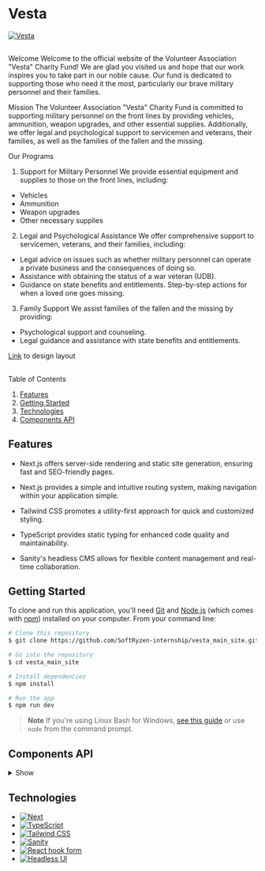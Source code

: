 # Vesta

  <a href="https://vesta-main-site.vercel.app/">
    <img src="/public/images/read-me/image.png" alt="Vesta" />
  </a>

##

Welcome Welcome to the official website of the Volunteer Association "Vesta" Charity Fund! We are glad you visited us and hope that our work inspires you to take part in our noble cause. Our fund is dedicated to supporting those who need it the most, particularly our brave military personnel and their families.

Mission The Volunteer Association "Vesta" Charity Fund is committed to supporting military personnel on the front lines by providing vehicles, ammunition, weapon upgrades, and other essential supplies. Additionally, we offer legal and psychological support to servicemen and veterans, their families, as well as the families of the fallen and the missing.

Our Programs

1. Support for Military Personnel We provide essential equipment and supplies to those on the front lines, including:
<ul>
<li>Vehicles</li>
<li>Ammunition</li>
<li>Weapon upgrades</li>
<li>Other necessary supplies</li>
</ul>

2. Legal and Psychological Assistance We offer comprehensive support to servicemen, veterans, and their families, including:
<ul>
<li>Legal advice on issues such as whether military personnel can operate a private business and the consequences of doing so. </li>
<li>Assistance with obtaining the status of a war veteran (UDB). </li>
<li>Guidance on state benefits and entitlements. Step-by-step actions for when a loved one goes missing.</li>
</ul>

3. Family Support We assist families of the fallen and the missing by providing:
<ul>
<li>Psychological support and counseling.</li>
<li>Legal guidance and assistance with state benefits and entitlements.</li>
</ul>

[Link](https://www.figma.com/design/QogABuJsAI427YSYSu2WHl/Vesta?node-id=405-917&t=sJ1ZHq5xfdSjzmDX-0) to design layout

##

<!-- <details> -->
  <summary>Table of Contents</summary>
  <ol>
    <li><a href="#features">Features</a></li>
    <li><a href="#getting-started">Getting Started</a></li>
    <li><a href="#technologies">Technologies</a></li>
    <li><a href="#components-api">Components API</a></li>
  </ol>
<!-- </details> -->

## Features

- Next.js offers server-side rendering and static site generation, ensuring fast and SEO-friendly pages.

- Next.js provides a simple and intuitive routing system, making navigation within your application simple.

- Tailwind CSS promotes a utility-first approach for quick and customized styling.

- TypeScript provides static typing for enhanced code quality and maintainability.

- Sanity's headless CMS allows for flexible content management and real-time collaboration.

## Getting Started

To clone and run this application, you'll need [Git](https://git-scm.com) and [Node.js](https://nodejs.org/en/download/) (which comes with [npm](http://npmjs.com)) installed on your computer. From your command line:

```bash
# Clone this repository
$ git clone https://github.com/SoftRyzen-internship/vesta_main_site.git

# Go into the repository
$ cd vesta_main_site

# Install dependencies
$ npm install

# Run the app
$ npm run dev
```

> **Note** If you're using Linux Bash for Windows, [see this guide](https://www.howtogeek.com/261575/how-to-run-graphical-linux-desktop-applications-from-windows-10s-bash-shell/) or use `node` from the command prompt.

## Components API

<details><summary>Show</summary>

- Logo

| Prop | Default | Description |
| --- | --- | --- |
| `path` | -- | required, `header` or `footer` and styled is changing |
| `className` | `""` | optinal, `string` add tailwind styles |

- ScrollLink

| Prop | Default | Description |
| --- | --- | --- |
| `label` | -- | required, `string` button's text |
| `href` | -- | required, `string` path to page or name of id section for scroll, examples 'policy' or '#sectionId' |
| `variant` | -- | required, `string` 'primary', 'secondary', 'primary2' see UiKIt (Buttons), 'navlink' for NavBar (desktop, mobile), "policy" for policy page; |
| `className` | `""` | optinal, `string` add tailwind styles |

- Button

| Prop | Default | Description |
| --- | --- | --- |
| `label` | -- | required, `string` button's text |
| `variant` | -- | required, `string` 'primary' see UiKIt (Buttons), 'readmore' for comments button; |
| `type` | `button` | optinal, `string` 'button''submit' |
| `onCLick` | `undefined` | optinal, `() => void` , add the function |
| `className` | `""` | optinal, `string` add tailwind styles |

- Modal

| Prop | Default | Description |
| --- | --- | --- |
| `children` | -- | optional, `ReactNode` content of the modal window with own styles |
| `isOpen` | -- | required, `boolean` - current state of modal |
| `close` | `undefined` | required, `() => void`, add the function for closeModal |
| `variant` | -- | required, `string` "comments" - for comments modal, "burger" - for burgerMenu, "simple" - for other modals |
| `className` | `""` | optinal, `string` add tailwind styles |

- ProductAction

| Prop | Default | Description |
| --- | --- | --- |
| `data` | menu | Taka data productAction with massive :id: `number`, action: `string` |

- Telephones

| Prop | Default | Description |
| --- | --- | --- |
| `path` | -- | required, `contacts` or `footer` and styled is changing |
| `className` | `""` | optinal, `string` add tailwind styles |

- CardsBenefits

| Prop   | Default | Description                       |
| ------ | ------- | --------------------------------- |
| `icon` | --      | `JSX.Element`and show icons       |
| `text` | ---     | `string`, text can change in data |
| `id`   | ---     | `number`, text can change in data |

- SocialMedia

| Prop        | Default | Description                              |
| ----------- | ------- | ---------------------------------------- |
| `section`   | menu    | required, `menu`, `contacts` or `footer` |
| `className` | --      | optinal, `string` add tailwind styles    |

- ProductCard

| Prop | Default | Description |
| --- | --- | --- |
| `img` | - | required, `string`, image url |
| `imgBg` | - | required, `beans`, `wheat`, `vegetables`, `corn`, or `seaweed` |
| `alt` | - | required, `string`, image description |
| `name` | - | required, `string`, product name |
| `descriptionItems` | - | required, `string`,product description |
| `link` | - | required, `string`, link to product page |
| `buttonText` | - | required, `string`, text for button |

- ProductPreference

| Prop | Default | Description |
| --- | --- | --- |
| `data` | menu | Taka data productPreference with massive :id: `number`, preference: `string` |

</details>

## Technologies

  <ul>
        <li>
          <a
            href="https://nextjs.org/"
          >
            <img
              src="https://img.shields.io/badge/next.js-000000?style=for-the-badge&logo=nextdotjs&logoColor=white"
              alt="Next"
            />
          </a>
        </li>
        <li>
          <a
            href="https://www.typescriptlang.org/"
          >
            <img
              src="https://img.shields.io/badge/TypeScript-black?style=for-the-badge&logo=typescript"
              alt="TypeScript"
            />
          </a>
        </li>
        <li>
          <a
            href="https://tailwindcss.com/"
          >
            <img
              src="https://img.shields.io/badge/tailwind-black?style=for-the-badge&logo=tailwindcss"
              alt="Tailwind CSS"
            />
          </a>
        </li>
        <li>
          <a
            href="https://www.sanity.io/"
          >
            <img
              src="https://img.shields.io/badge/sanity-black?style=for-the-badge&logo=sanity"
              alt="Sanity"
            />
          </a>
        </li>
        <li>
          <a
            href="https://react-hook-form.com/"
          >
            <img
              src="https://img.shields.io/badge/react_hook_form-black?style=for-the-badge&logo=react%20hook%20form"
              alt="React hook form"
            />
          </a>
        </li>
        <li>
          <a
            href="https://headlessui.com/"
          >
            <img
              src="https://img.shields.io/badge/headlessui-black?style=for-the-badge&logo=headlessui&logoColor=blue"
              alt="Headless UI"
            />
          </a>
        </li>
      </ul>
